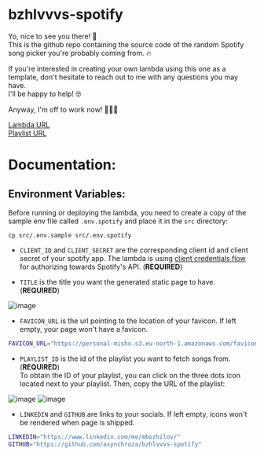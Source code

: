 # bzhlvvvs-spotify 

Yo, nice to see you there! 👋  
This is the github repo containing the source code of the random Spotify song picker you're probably coming from. 🔥

If you're interested in creating your own lambda using this one as a template, don't hesitate to reach out to me with any questions you may have.   
I'll be happy to help! 🤓

Anyway, I'm off to work now! 🌴🔨🥥

[Lambda URL](https://bzhlvvvs.com)  
[Playlist URL](https://open.spotify.com/playlist/4qw4F3Mi3eGjXwLeKM5pYx?si=e26637db63a94ca0)

# Documentation:

## Environment Variables:

Before running or deploying the lambda, you need to create a copy of the sample env file called `.env.spotify` and place it 
in the `src` directory:
```shell
cp src/.env.sample src/.env.spotify
```

* `CLIENT_ID` and `CLIENT_SECRET` are the corresponding client id and client secret of your spotify app. The lambda 
is using [client credentials flow](https://developer.spotify.com/documentation/web-api/tutorials/client-credentials-flow) for authorizing towards Spotify's API. (**REQUIRED**)

* `TITLE` is the title you want the generated static page to have. (**REQUIRED**)  

![image](https://github.com/asynchroza/bzhlvvvs-spotify/assets/104720011/bc3f9c5d-b5b3-4208-b054-9b3e83032a28)

* `FAVICON_URL` is the url pointing to the location of your favicon. If left empty, your page won't have a favicon. 
```bash
FAVICON_URL="https://personal-misho.s3.eu-north-1.amazonaws.com/favicon.ico"  # I am using an S3 bucket to host my favicon
```

* `PLAYLIST_ID` is the id of the playlist you want to fetch songs from. (**REQUIRED**)  
To obtain the ID of your playlist, you can click on the three dots icon located next to your playlist. Then, copy the URL of the playlist:

![image](https://github.com/asynchroza/bzhlvvvs-spotify/assets/104720011/f35009c3-d461-4532-bad7-75bd9d2ca8e7)
![image](https://github.com/asynchroza/bzhlvvvs-spotify/assets/104720011/4430d79e-60e1-468c-8ca4-c494b08057d0)

* `LINKEDIN` and `GITHUB` are links to your socials. If left empty, icons won't be rendered when page is shipped.
```bash
LINKEDIN="https://www.linkedin.com/me/mbozhilov/"
GITHUB="https://github.com/asynchroza/bzhlvvvs-spotify"
```
